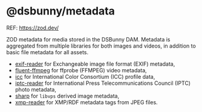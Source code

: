 # @dsbunny/metadata
REF: https://zod.dev/

ZOD metadata for media stored in the DSBunny DAM.  Metadata is aggregated from multiple libraries for both images and videos, in addition to basic file metadata for all assets.

* [exif-reader](https://github.com/devongovett/exif-reader) for Exchangeable image file format (EXIF) metadata,
* [fluent-ffmpeg](https://github.com/fluent-ffmpeg/node-fluent-ffmpeg) for ffprobe (FFMPEG) video metadata,
* [icc](https://github.com/lovell/icc) for International Color Consortium (ICC) profile data,
* [iptc-reader](https://github.com/oaleynik/iptc-reader) for International Press Telecommunications Council (IPTC) photo metadata,
* [sharp](https://sharp.pixelplumbing.com/) for `libvps` derived image metadata,
* [xmp-reader](https://github.com/shkuznetsov/xmp-reader) for XMP/RDF metadata tags from JPEG files.
